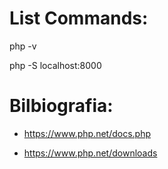 

# List Commands:

php -v

php -S localhost:8000

# Bilbiografia:

- https://www.php.net/docs.php

- https://www.php.net/downloads